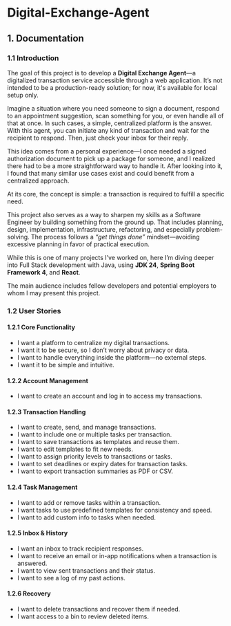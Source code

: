 # Digital-Exchange-Agent

## 1. Documentation
### 1.1 Introduction

The goal of this project is to develop a **Digital Exchange Agent**—a digitalized transaction service accessible through a web application. It’s not intended to be a production-ready solution; for now, it's available for local setup only.

Imagine a situation where you need someone to sign a document, respond to an appointment suggestion, scan something for you, or even handle all of that at once. In such cases, a simple, centralized platform is the answer.  
With this agent, you can initiate any kind of transaction and wait for the recipient to respond. Then, just check your inbox for their reply.

This idea comes from a personal experience—I once needed a signed authorization document to pick up a package for someone, and I realized there had to be a more straightforward way to handle it. After looking into it, I found that many similar use cases exist and could benefit from a centralized approach.

At its core, the concept is simple: a transaction is required to fulfill a specific need.

This project also serves as a way to sharpen my skills as a Software Engineer by building something from the ground up. That includes planning, design, implementation, infrastructure, refactoring, and especially problem-solving. The process follows a *“get things done”* mindset—avoiding excessive planning in favor of practical execution.

While this is one of many projects I’ve worked on, here I’m diving deeper into Full Stack development with Java, using **JDK 24**, **Spring Boot Framework 4**, and **React**.

The main audience includes fellow developers and potential employers to whom I may present this project.

### 1.2 User Stories 
#### 1.2.1 Core Functionality
- I want a platform to centralize my digital transactions.  
- I want it to be secure, so I don’t worry about privacy or data.  
- I want to handle everything inside the platform—no external steps.  
- I want it to be simple and intuitive.

#### 1.2.2 Account Management
- I want to create an account and log in to access my transactions.

#### 1.2.3 Transaction Handling
- I want to create, send, and manage transactions.  
- I want to include one or multiple tasks per transaction.  
- I want to save transactions as templates and reuse them.  
- I want to edit templates to fit new needs.  
- I want to assign priority levels to transactions or tasks.  
- I want to set deadlines or expiry dates for transaction tasks.  
- I want to export transaction summaries as PDF or CSV.

#### 1.2.4 Task Management
- I want to add or remove tasks within a transaction.  
- I want tasks to use predefined templates for consistency and speed.  
- I want to add custom info to tasks when needed.

#### 1.2.5 Inbox & History
- I want an inbox to track recipient responses.  
- I want to receive an email or in-app notifications when a transaction is answered.
- I want to view sent transactions and their status.  
- I want to see a log of my past actions.

#### 1.2.6 Recovery
- I want to delete transactions and recover them if needed.  
- I want access to a bin to review deleted items.
